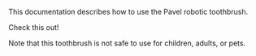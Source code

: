 This documentation describes how to use the Pavel robotic toothbrush.

Check this out!

Note that this toothbrush is not safe to use for children, adults, or pets.
